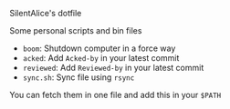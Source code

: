 SilentAlice's dotfile

Some personal scripts and bin files

- `boom`: Shutdown computer in a force way
- `acked`: Add `Acked-by` in your latest commit
- `reviewed`: Add `Reviewed-by` in your latest commit
- `sync.sh`: Sync file using `rsync`

You can fetch them in one file and add this in your `$PATH`
